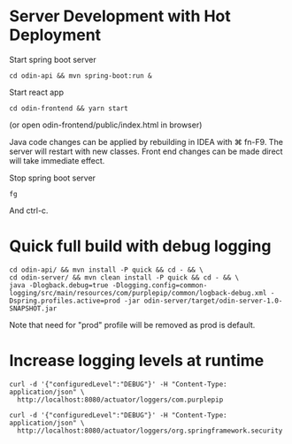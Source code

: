 # Server Development with Hot Deployment

Start spring boot server

    cd odin-api && mvn spring-boot:run &
    
Start react app

    cd odin-frontend && yarn start    
    
(or open odin-frontend/public/index.html in browser)
  
Java code changes can be applied by rebuilding in IDEA with ⌘ fn-F9.  The server will restart with 
new classes.   Front end changes can be made direct will take immediate effect.

Stop spring boot server
  
    fg

And ctrl-c.

# Quick full build with debug logging

    cd odin-api/ && mvn install -P quick && cd - && \
    cd odin-server/ && mvn clean install -P quick && cd - && \
    java -Dlogback.debug=true -Dlogging.config=common-logging/src/main/resources/com/purplepip/common/logback-debug.xml -Dspring.profiles.active=prod -jar odin-server/target/odin-server-1.0-SNAPSHOT.jar

Note that need for "prod" profile will be removed as prod is default.

# Increase logging levels at runtime

    curl -d '{"configuredLevel":"DEBUG"}' -H "Content-Type: application/json" \
      http://localhost:8080/actuator/loggers/com.purplepip
      
    curl -d '{"configuredLevel":"DEBUG"}' -H "Content-Type: application/json" \
      http://localhost:8080/actuator/loggers/org.springframework.security
